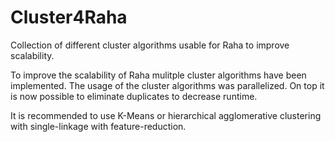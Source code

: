 # Cluster4Raha
Collection of different cluster algorithms usable for Raha to improve scalability.

To improve the scalability of Raha mulitple cluster algorithms have been implemented. The usage of the cluster algorithms was parallelized. On top it is now possible to eliminate duplicates to decrease runtime. 

It is recommended to use K-Means or hierarchical agglomerative clustering with single-linkage with feature-reduction.
